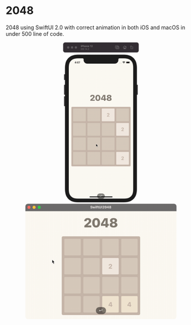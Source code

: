 # 2048

2048 using SwiftUI 2.0 with correct animation in both iOS and macOS in under 500 line of code.

<p align="center">
    <img src="img/ios_preview.gif" width="200px" />
    <span>   </span>
    <img src="img/macos_preview.gif" width="400px" />
</p>




